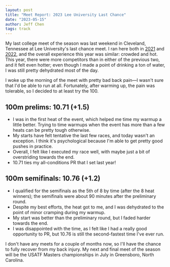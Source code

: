 ```yaml
---
layout: post
title: "Meet Report: 2023 Lee University Last Chance"
date: "2023-05-15"
author: Jeff Chen
tags: track
---
```


My last college meet of the season was last weekend in Cleveland, Tennessee at Lee University's last chance meet. I ran here both in [2021](https://jeffchen.dev/posts/Two-Meet-Reports/) and [2022](https://jeffchen.dev/posts/Meet-Report-2022-Lee-Invitational/), and the overall experience this year was similar: crowded and hot. This year, there were more competitors than in either of the previous two, and it felt even hotter; even though I made a point of drinking a ton of water, I was still pretty dehydrated most of the day.

<!-- excerpt -->

I woke up the morning of the meet with pretty bad back pain—I wasn't sure that I'd be able to run at all. Fortunately, after warming up, the pain was tolerable, so I decided to at least try the 100.

## 100m prelims: 10.71 (+1.5)

- I was in the first heat of the event, which helped me time my warmup a little better. Trying to time warmups when the event has more than a few heats can be pretty tough otherwise.
- My starts have felt tentative the last few races, and today wasn't an exception. I think it's psychological because I'm able to get pretty good pushes in practice.
- Overall, I felt like I executed my race well, with maybe just a bit of overstriding towards the end.
- 10.71 ties my all-conditions PR that I set last year!

## 100m semifinals: 10.76 (+1.2)

- I qualified for the semifinals as the 5th of 8 by time (after the 8 heat winners); the semifinals were about 90 minutes after the preliminary round.
- Despite my best efforts, the heat got to me, and I was dehydrated to the point of minor cramping during my warmup.
- My start was better than the preliminary round, but I faded harder towards the end.
- I was disappointed with the time, as I felt like I had a really good opportunity to PR, but 10.76 is still the second-fastest time I've ever run.

I don't have any meets for a couple of months now, so I'll have the chance to fully recover from my back injury. My next and final meet of the season will be the USATF Masters championships in July in Greensboro, North Carolina.

